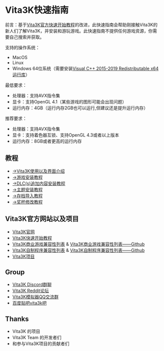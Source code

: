 # Vita3K快速指南

前言：基于[Vita3K官方快速开始教程](https://vita3k.org/quickstart)的改进，此快速指南会帮助刚接触Vita3K的新人们了解Vita3K，并安装和游玩游戏。此快速指南不提供任何游戏资源，你需要自己搜索并获取。

支持的操作系统：
- MacOS
- Linux
- Windows 64位系统（需要安装[Visual C++ 2015-2019 Redistributable x64运行库](https://aka.ms/vs/16/release/vc_redist.x64.exe)）

最低要求： 
- 处理器：支持AVX指令集
- 显卡：支持OpenGL 4.1（某些游戏的图形可能会出现问题）
- 运行内存：4GB（运行内存2GB也可以运行,但建议还是提升运行内存）

推荐要求： 
- 处理器：支持AVX指令集
- 显卡：支持着色器互锁、支持OpenGL 4.3或者以上版本
- 运行内存：8GB或者更高的运行内存

## 教程
- [->Vita3K使用以及界面介绍](http://croden1999.github.io/Vita3K-quick-guide/README_vita3k)
- [->游戏安装教程](http://croden1999.github.io/Vita3K-quick-guide/README_game)
- [->DLC(s)追加内容安装教程](http://croden1999.github.io/Vita3K-quick-guide/README_dlc)
- [->主题安装教程](http://croden1999.github.io/Vita3K-quick-guide/README_theme)
- [->存档导入教程](http://croden1999.github.io/Vita3K-quick-guide/README_savedata)
- [->奖杯修改教程](http://croden1999.github.io/Vita3K-quick-guide/README_trophy)

## Vita3K官方网站以及项目
- [Vita3K官网](https://vita3k.org)
- [Vita3K快速开始教程](https://vita3k.org/quickstart)
- [Vita3K商业游戏兼容性列表](https://vita3k.org/compatibility) & [Vita3K商业游戏兼容性列表——Github](https://github.com/Vita3K/compatibility/issues)
- [Vita3K自制程序兼容性列表](https://vita3k.org/compatibility-homebrew) & [Vita3K自制程序兼容性列表——Github](https://github.com/Vita3K/homebrew-compatibility/issues)
- [Vita3K项目](https://github.com/Vita3K/Vita3K)

## Group
- [Vita3K Discord群聊](https://discord.gg/MaWhJVH)
- [Vita3K Reddit论坛](https://www.reddit.com/r/vita3k)
- [Vita3K模拟器QQ交流群](https://jq.qq.com/?_wv=1027&k=cg1vogjK)
- [百度贴吧vita3k吧](https://tieba.baidu.com/f?kw=vita3k&fr=index)

## Thanks
- Vita3K 的项目
- Vita3K Team 的开发者们
- 和参与Vita3K项目的贡献者们
